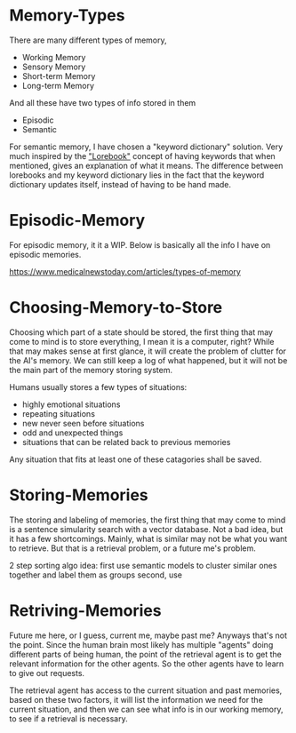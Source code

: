
# Memory-Types
There are many different types of memory, 
- Working Memory
- Sensory Memory
- Short-term Memory
- Long-term Memory

And all these have two types of info stored in them
- Episodic
- Semantic 

For semantic memory, I have chosen a "keyword dictionary" solution. Very much inspired by the ["Lorebook"](https://rentry.co/SillyT_Lorebook#scope-and-purpose) concept of having keywords that when mentioned, gives an explanation of what it means. The difference between lorebooks and my keyword dictionary lies in the fact that the keyword dictionary updates itself, instead of having to be hand made.

# Episodic-Memory

For episodic memory, it it a WIP.
Below is basically all the info I have on episodic memories.

https://www.medicalnewstoday.com/articles/types-of-memory

# Choosing-Memory-to-Store
Choosing which part of a state should be stored, the first thing that may come to mind is to store everything,
I mean it is a computer, right? While that may makes sense at first glance, it will create the problem of clutter for the AI's memory. We can still keep a log of what happened, but it will not be the main part of the memory storing system.

Humans usually stores a few types of situations: 
- highly emotional situations
- repeating situations 
- new never seen before situations
- odd and unexpected things
- situations that can be related back to previous memories

Any situation that fits at least one of these catagories shall be saved.

# Storing-Memories
The storing and labeling of memories, the first thing that may come to mind is a sentence simularity search with a vector database. Not a bad idea, but it has a few shortcomings. Mainly, what is similar may not be what you want to retrieve. But that is a retrieval problem, or a future me's problem.

2 step sorting algo
idea: first use semantic models to cluster similar ones together and label them as groups
second, use

# Retriving-Memories
Future me here, or I guess, current me, maybe past me? Anyways that's not the point.
Since the human brain most likely has multiple "agents" doing different parts of being human, the point of the retrieval agent is to get the relevant information for the other agents. So the other agents have to learn to give out requests.

The retrieval agent has access to the current situation and past memories, based on these two factors, it will list the information we need for the current situation, and then we can see what info is in our working memory, to see if a retrieval is necessary.


